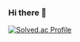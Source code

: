 ### Hi there 👋

[![Solved.ac Profile](http://mazassumnida.wtf/api/v2/generate_badge?boj=327aem)](https://solved.ac/327aem/)



